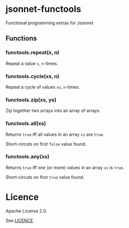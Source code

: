 # jsonnet-functools
Functional programming extras for Jsonnet

## Functions

### functools.repeat(x, n)
Repeat a value `x`, `n`-times.

### functools.cycle(xs, n)
Repeat a cycle of values `xs`, `n`-times.

### functools.zip(xs, ys)
Zip together two arrays into an array of arrays.

### functools.all(xs)
Returns `true` iff all values in an array `xs` are `true`.

Short-circuts on first `false` value found.

### functools.any(xs)
Returns `true` iff one (or more) values in an array `xs` is `true`.

Short-circuts on first `true` value found.

# Licence
Apache License 2.0.

See [LICENCE](LICENCE).
